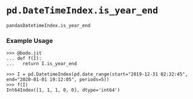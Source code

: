 # `pd.DateTimeIndex.is_year_end`

`pandasDatetimeIndex.is_year_end`

### Example Usage

```
>>> @bodo.jit
... def f(I):
...   return I.is_year_end

>>> I = pd.DatetimeIndex(pd.date_range(start="2019-12-31 02:32:45", end="2020-01-01 19:12:05", periods=5))
>>> f(I)
Int64Index([1, 1, 1, 0, 0], dtype='int64')
```
